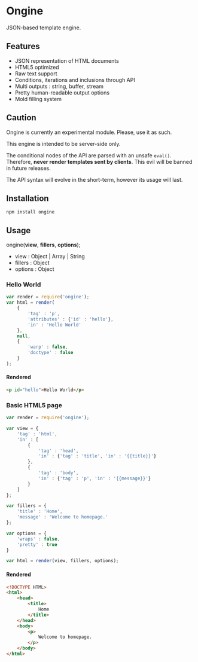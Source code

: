 Ongine
======

JSON-based template engine.

Features
--------

* JSON representation of HTML documents
* HTML5 optimized
* Raw text support
* Conditions, iterations and inclusions through API
* Multi outputs : string, buffer, stream
* Pretty human-readable output options
* Mold filling system

Caution
-------

Ongine is currently an experimental module. Please, use it as such.

This engine is intended to be server-side only.

The conditional nodes of the API are parsed with an unsafe `eval()`.
Therefore, **never render templates sent by clients**.
This evil will be banned in future releases.

The API syntax will evolve in the short-term, however its usage will last.

Installation
------------

```
npm install ongine
```

Usage
-----

ongine(__view__, __fillers__, __options__);

* view : Object | Array | String
* fillers : Object
* options : Object 

### Hello World

```javascript
var render = require('ongine');
var html = render(
	{
		'tag' : 'p',
		'attributes' : {'id' : 'hello'},
		'in' : 'Hello World'
	},
	null,
	{
		'warp' : false,
		'doctype' : false
	}
);
```

#### Rendered

```html
<p id="hello">Hello World</p>
```

### Basic HTML5 page

```javascript
var render = require('ongine');

var view = {
	'tag' : 'html',
	'in' : [
		{
			'tag' : 'head',
			'in' : {'tag' : 'title', 'in' : '{{title}}'}
		},
		{
			'tag' : 'body',
			'in' : {'tag' : 'p', 'in' : '{{message}}'}
		}
	]
};

var fillers = {
	'title' : 'Home',
	'message' : 'Welcome to homepage.'
};

var options = {
	'wraps' : false,
	'pretty' : true
}

var html = render(view, fillers, options);
```

#### Rendered

```html
<!DOCTYPE HTML>
<html>
	<head>
		<title>
			Home
		</title>
	</head>
	<body>
		<p>
			Welcome to homepage.
		</p>
	</body>
</html>
```
